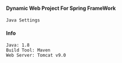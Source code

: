 #### Dynamic Web Project For Spring FrameWork
```
Java Settings
```

#### Info
```
Java: 1.8
Build Tool: Maven
Web Server: Tomcat v9.0
```